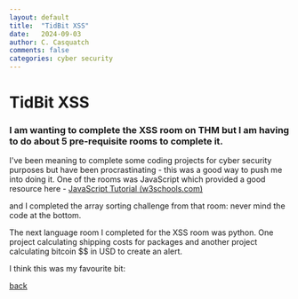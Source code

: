 ```yaml
---
layout: default
title:  "TidBit XSS"
date:   2024-09-03
author: C. Casquatch
comments: false
categories: cyber security
---
```


# TidBit XSS

### I am wanting to complete the XSS room on THM but I am having to do about 5 pre-requisite rooms to complete it. 

I've been meaning to complete some coding projects for cyber security purposes but have been procrastinating - this was a good way to push me into doing it. One of the rooms was JavaScript which provided a good resource here - [JavaScript Tutorial (w3schools.com)](https://www.w3schools.com/js/default.asp)

and I completed the array sorting challenge from that room:
never mind the code at the bottom.
 
The next language room I completed for the XSS room was python. 
One project calculating shipping costs for packages and another project calculating bitcoin $$ in USD to create an alert. 
 
I think this was my favourite bit:


[back](./TidBitMain.html)
